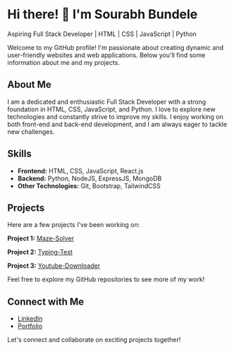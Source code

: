 # Hi there! 👋 I'm Sourabh Bundele

Aspiring Full Stack Developer | HTML | CSS | JavaScript | Python

Welcome to my GitHub profile! I'm passionate about creating dynamic and user-friendly websites and web applications. Below you'll find some information about me and my projects.

## About Me

I am a dedicated and enthusiastic Full Stack Developer with a strong foundation in HTML, CSS, JavaScript, and Python. I love to explore new technologies and constantly strive to improve my skills. I enjoy working on both front-end and back-end development, and I am always eager to tackle new challenges.

## Skills

- **Frontend:** HTML, CSS, JavaScript, React.js
- **Backend:** Python, NodeJS, ExpressJS, MongoDB
- **Other Technologies:** Git, Bootstrap, TailwindCSS

## Projects

Here are a few projects I've been working on:

**Project 1:** [Maze-Solver](https://github.com/SBundele/Maze_Solver)

**Project 2:** [Typing-Test](https://github.com/SBundele/Typing_Master)

**Project 3:** [Youtube-Downloader](https://github.com/SBundele/Youtube_Music_Downloader)

Feel free to explore my GitHub repositories to see more of my work!

## Connect with Me

- [LinkedIn](https://www.linkedin.com/in/sourabh-bundele/)
- [Portfolio](https://sourabh0318-portfolio.netlify.app/)

Let's connect and collaborate on exciting projects together!
